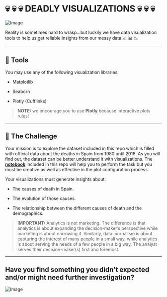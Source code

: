 # :skull: :skull: :skull: __DEADLY VISUALIZATIONS__ :skull: :skull: :skull:

![Image](https://github.com/potacho/deadly_viz_challenge/blob/master/images/the_end.jpg)

Reality is sometimes hard to wrasp...but luckily we have data visualization tools to help us get reliable insights from our messy data :chart_with_upwards_trend: :bar_chart: :chart_with_downwards_trend:

---

## :wrench: __Tools__

You may use any of the following visualization libraries:

- Matplotlib

- Seaborn

- Plotly (Cufflinks)

> __NOTE:__ we encourage you to use __Plotly__ because interactive plots rules!

---

## :hammer: __The Challenge__

Your mission is to explore the dataset included in this repo which is filled with official data about the deaths in Spain from 1980 until 2018. As you will find out, the dataset can be better understand it with visualizations. The [__notebook__](https://github.com/potacho/deadly_viz_challenge/blob/master/notebooks/deadly_viz_challenge.ipynb) included in this repo will help you to perform the task but you must be creative as well as effective in the plot configuration process.

Your visualizations must generate insights about:

- The causes of death in Spain.

- The evolution of those causes.

- The relationship between the different causes of death and the demographics.

> __IMPORTANT:__ Analytics is not marketing. The difference is that analytics is about expanding the decision-maker’s perspective while marketing is about narrowing it. Similarly, data journalism is about capturing the interest of many people in a small way, while analytics is about serving the needs of a few people in a big way. The analyst serves their decision-maker(s) first and foremost. 


---

## __Have you find something you didn't expected and/or might need further investigation?__
![Image](https://media.giphy.com/media/L2gBh3eDxmc8DivCTZ/giphy.gif)
